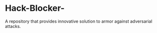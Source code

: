 # Hack-Blocker-
A repository that provides innovative solution to armor against adversarial attacks.
